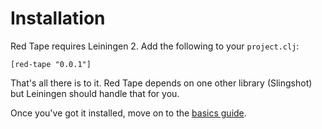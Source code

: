Installation
============

Red Tape requires Leiningen 2.  Add the following to your `project.clj`:

    [red-tape "0.0.1"]

That's all there is to it.  Red Tape depends on one other library (Slingshot)
but Leiningen should handle that for you.

Once you've got it installed, move on to the [basics guide](../basics/).
